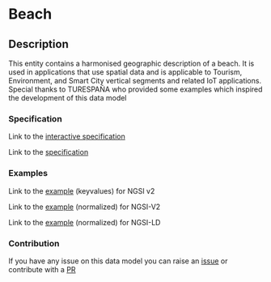 # Beach

## Description 

This entity contains a harmonised geographic description of a beach. It is used in applications that use
spatial data and is applicable to Tourism, Environment, and Smart City vertical segments and related IoT
applications. Special thanks to TURESPAÑA who provided some examples which inspired the development of this data model

### Specification

Link to the [interactive specification](https://swagger.lab.fiware.org/?url=https://smart-data-models.github.io/dataModel.PointOfInterest/Beach/swagger.yaml)

Link to the [specification](https://smart-data-models.github.io/dataModel.PointOfInterest/Beach/doc/spec.md)
### Examples

Link to the [example](https://smart-data-models.github.io/dataModel.PointOfInterest/Beach/examples/example.json) (keyvalues) for NGSI v2

Link to the [example](https://smart-data-models.github.io/dataModel.PointOfInterest/Beach/examples/example-normalized.json) (normalized) for NGSI-V2

Link to the [example](https://smart-data-models.github.io/dataModel.PointOfInterest/Beach/examples/example-normalized.jsonld) (normalized) for NGSI-LD
### Contribution

 If you have any issue on this data model you can raise an [issue](https://github.com/smart-data-models/dataModel.PointOfInterest/issues)  or contribute with a [PR](https://github.com/smart-data-models/dataModel.PointOfInterest/pulls)